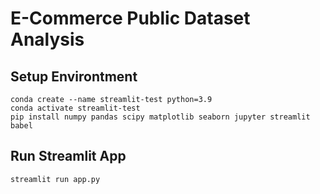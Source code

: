 # E-Commerce Public Dataset Analysis

## Setup Environtment
```
conda create --name streamlit-test python=3.9
conda activate streamlit-test
pip install numpy pandas scipy matplotlib seaborn jupyter streamlit babel
```

## Run Streamlit App
```
streamlit run app.py
```
